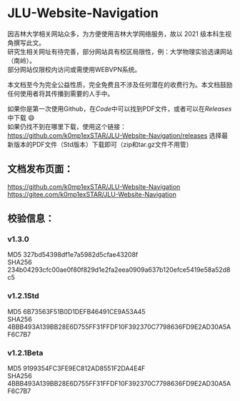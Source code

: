 # JLU-Website-Navigation
因吉林大学相关网站众多，为方便使用吉林大学网络服务，故以 2021 级本科生视角撰写此文。  
研究生相关网址有待完善，部分网站具有校区局限性，例：大学物理实验选课网站（南岭）。  
部分网站仅限校内访问或需使用WEBVPN系统。 
  
本文档至今为完全公益性质，完全免费且不涉及任何潜在的收费行为。本文档鼓励任何使用者将其传播到需要的人手中。  

如果你是第一次使用Github，在*Code*中可以找到PDF文件，或者可以在*Releases*中下载 :smile:   
如果仍找不到在哪里下载，使用这个链接：https://github.com/k0mp1exSTAR/JLU-Website-Navigation/releases  选择最新版本的PDF文件（Std版本）下载即可（zip和tar.gz文件不用管）
  
## 文档发布页面：

https://github.com/k0mp1exSTAR/JLU-Website-Navigation    
https://gitee.com/k0mp1exSTAR/JLU-Website-Navigation      
  
## 校验信息：
### v1.3.0 
MD5 327bd54398df1e7a5982d5cfae43208f  
SHA256 234b04293cfc00ae0f80f829d1e2fa2eea0909a637b120efce5419e58a52d8c5

### v1.2.1Std  
MD5 6B73563F51B0D1DEFB46491CE9A53A45  
SHA256 4BBB493A139BB28E6D755FF31FFDF10F392370C7798636FD9E2AD30A5AF6C7B7  
  
### v1.2.1Beta  
MD5 9199354FC3FE9EC812AD8551F2DA4E4F  
SHA256 4BBB493A139BB28E6D755FF31FFDF10F392370C7798636FD9E2AD30A5AF6C7B7  
